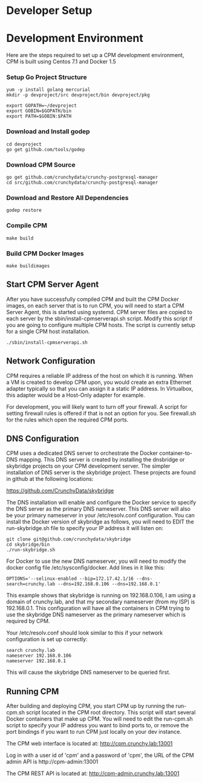 Developer Setup
=================

Development Environment
=======================
Here are the steps required to set up a CPM development environment, CPM is 
built using Centos 7.1  and Docker 1.5

### Setup Go Project Structure ###
~~~~~~~~~~~~~~~~~~~~~~~~~~~~
yum -y install golang mercurial
mkdir -p devproject/src devproject/bin devproject/pkg

export GOPATH=~/devproject
export GOBIN=$GOPATH/bin
export PATH=$GOBIN:$PATH
~~~~~~~~~~~~~~~~~~~~~~~~~~~~

### Download and Install godep ###
~~~~~~~~~~~~~~~~~~~~~~~~
cd devproject
go get github.com/tools/godep
~~~~~~~~~~~~~~~~~~~~~~~~

### Download CPM Source ###
~~~~~~~~~~~~~~~~~~~~~~~~
go get github.com/crunchydata/crunchy-postgresql-manager
cd src/github.com/crunchydata/crunchy-postgresql-manager
~~~~~~~~~~~~~~~~~~~~~~~~

### Download and Restore All Dependencies ###
~~~~~~~~~~~~~~~~~~~~~~~~
godep restore
~~~~~~~~~~~~~~~~~~~~~~~~

### Compile CPM ###
~~~~~~~~~~~~~~~~~~~~~~~~
make build
~~~~~~~~~~~~~~~~~~~~~~~~

### Build CPM Docker Images ###
~~~~~~~~~~~~~~~~~~~~~~~~
make buildimages
~~~~~~~~~~~~~~~~~~~~~~~~

Start CPM Server Agent
----------------------
After you have successfully compiled CPM and built the CPM Docker images,
on each server that is to run CPM, you will need to start a CPM Server
Agent, this is started using systemd.  CPM server files are copied to
each server by the sbin/install-cpmserverapi.sh script.  Modify this script
if you are going to configure multiple CPM hosts.  The script is currently
setup for a single CPM host installation.
~~~~~~~~~~~~~~~~~~~~~~~~
./sbin/install-cpmserverapi.sh
~~~~~~~~~~~~~~~~~~~~~~~~

Network Configuration
------------------------------
CPM requires a reliable IP address of the host on which it is running.
When a VM is created to develop CPM upon, you would create an extra
Ethernet adapter typically so that you can assign it a static IP
address.  In Virtualbox, this adapter would be a Host-Only adapter
for example.

For development, you will likely want to turn off your firewall.  A
script for setting firewall rules is offered if that is not an option
for you.  See firewall.sh for the rules which open the required
CPM ports.

DNS Configuration
------------------------------
CPM uses a dedicated DNS server to orchestrate the Docker container-to-DNS
mapping.  This DNS server is created by installing the dnsbridge or skybridge
projects on your CPM development server.  The simpler installation
of DNS server is the skybridge project.  These projects are found
in github at the following locations:

https://github.com/CrunchyData/skybridge

The DNS installation will enable and configure the Docker service
to specify the DNS server as the primary DNS nameserver.  This
DNS server will also be your primary nameserver in your /etc/resolv.conf
configuration.  You can install the Docker version of skybridge
as follows, you will need to EDIT the run-skybridge.sh file
to specify your IP address it will listen on:

~~~~~~~~~~~~~~~~~
git clone git@github.com/crunchydata/skybridge
cd skybridge/bin
./run-skybridge.sh
~~~~~~~~~~~~~~~~~

For Docker to use the new DNS nameserver, you will need to modify
the docker config file /etc/sysconfig/docker.  Add lines in it
like this:
~~~~~~~~~~~~~~~~~
OPTIONS='--selinux-enabled --bip=172.17.42.1/16 --dns-search=crunchy.lab --dns=192.168.0.106 --dns=192.168.0.1'
~~~~~~~~~~~~~~~~~
This example shows that skybridge is running on 192.168.0.106, I am using
a domain of crunchy.lab, and that my secondary nameserver (from my ISP)
is 192.168.0.1.  This configuration will have all the containers
in CPM trying to use the skybridge DNS nameserver as the primary
nameserver which is required by CPM.

Your /etc/resolv.conf should look similar to this if your network
configuration is set up correctly:
~~~~~~~~~~~~~~~~~
search crunchy.lab
nameserver 192.168.0.106
nameserver 192.168.0.1
~~~~~~~~~~~~~~~~~

This will cause the skybridge DNS nameserver to be queried first.


Running CPM
--------------
After building and deploying CPM, you start CPM up by running the
run-cpm.sh script located in the CPM root directory.  This script
will start several Docker containers that make up CPM.  You will
need to edit the run-cpm.sh script to specify your IP address you
want to bind ports to, or remove the port bindings if you want
to run CPM just locally on your dev instance.

The CPM web interface is located at:
http://cpm.crunchy.lab:13001

Log in with a user id of 'cpm' and a password  of 'cpm', the URL
of the CPM admin API is http://cpm-admin:13001

The CPM REST API is located at:
http://cpm-admin.crunchy.lab:13001

